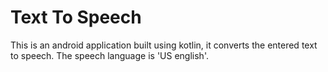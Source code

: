 # Text To Speech
This is an android application built using kotlin, it converts the entered text to speech. The speech language is 'US english'.

